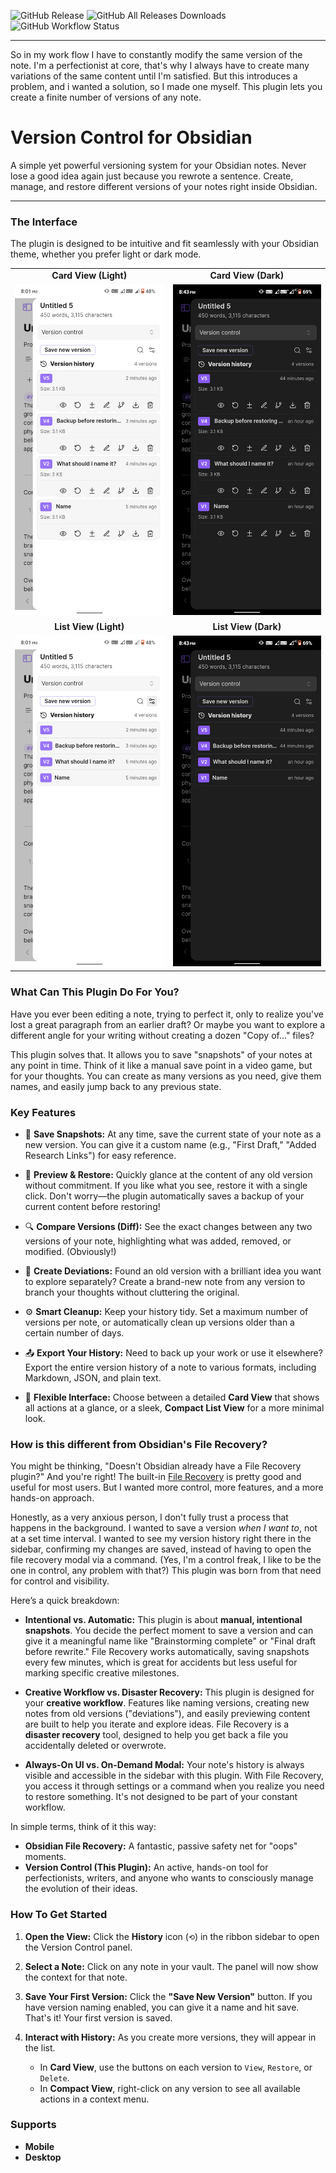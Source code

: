 ![GitHub Release](https://img.shields.io/github/v/release/Yuichi-Aragi/Version-Control) ![GitHub All Releases Downloads](https://img.shields.io/github/downloads/Yuichi-Aragi/Version-Control/total) ![GitHub Workflow Status](https://img.shields.io/github/actions/workflow/status/Yuichi-Aragi/Version-Control/main.yml)
***
So in my work flow I have to constantly modify the same version of the note. I'm a perfectionist at core, that's why I always have to create many variations of the same content until I'm satisfied. But this introduces a problem, and i wanted a solution, so I made one myself. This plugin lets you create a finite number of versions of any note.

# Version Control for Obsidian

A simple yet powerful versioning system for your Obsidian notes. Never lose a good idea again just because you rewrote a sentence. Create, manage, and restore different versions of your notes right inside Obsidian.

---

### The Interface

The plugin is designed to be intuitive and fit seamlessly with your Obsidian theme, whether you prefer light or dark mode.

<table>
  <tr>
    <td align="center"><strong>Card View (Light)</strong></td>
    <td align="center"><strong>Card View (Dark)</strong></td>
  </tr>
  <tr>
    <td><img src="assets/Screenshot_20250724-200126.png" alt="Card View in Light Mode"></td>
    <td><img src="assets/Screenshot_20250724-204330.png" alt="Card View in Dark Mode"></td>
  </tr>
  <tr>
    <td align="center"><strong>List View (Light)</strong></td>
    <td align="center"><strong>List View (Dark)</strong></td>
  </tr>
  <tr>
    <td><img src="assets/Screenshot_20250724-200135.png" alt="List View in Light Mode"></td>
    <td><img src="assets/Screenshot_20250724-204315.png" alt="List View in Dark Mode"></td>
  </tr>
</table>

### What Can This Plugin Do For You?

Have you ever been editing a note, trying to perfect it, only to realize you've lost a great paragraph from an earlier draft? Or maybe you want to explore a different angle for your writing without creating a dozen "Copy of..." files?

This plugin solves that. It allows you to save "snapshots" of your notes at any point in time. Think of it like a manual save point in a video game, but for your thoughts. You can create as many versions as you need, give them names, and easily jump back to any previous state.

### Key Features

*   💾 **Save Snapshots:** At any time, save the current state of your note as a new version. You can give it a custom name (e.g., "First Draft," "Added Research Links") for easy reference.

*   👀 **Preview & Restore:** Quickly glance at the content of any old version without commitment. If you like what you see, restore it with a single click. Don't worry—the plugin automatically saves a backup of your current content before restoring!

*   🔍 **Compare Versions (Diff):** See the exact changes between any two versions of your note, highlighting what was added, removed, or modified. (Obviously!)

*   🌿 **Create Deviations:** Found an old version with a brilliant idea you want to explore separately? Create a brand-new note from any version to branch your thoughts without cluttering the original.
  
*   ⚙️ **Smart Cleanup:** Keep your history tidy. Set a maximum number of versions per note, or automatically clean up versions older than a certain number of days.
  
*   📤 **Export Your History:** Need to back up your work or use it elsewhere? Export the entire version history of a note to various formats, including Markdown, JSON, and plain text.

*   💅 **Flexible Interface:** Choose between a detailed **Card View** that shows all actions at a glance, or a sleek, **Compact List View** for a more minimal look.

### How is this different from Obsidian's File Recovery?

You might be thinking, "Doesn't Obsidian already have a File Recovery plugin?" And you're right! The built-in [File Recovery](https://help.obsidian.md/plugins/file-recovery) is pretty good and useful for most users. But I wanted more control, more features, and a more hands-on approach.

Honestly, as a very anxious person, I don't fully trust a process that happens in the background. I wanted to save a version *when I want to*, not at a set time interval. I wanted to see my version history right there in the sidebar, confirming my changes are saved, instead of having to open the file recovery modal via a command. (Yes, I'm a control freak, I like to be the one in control, any problem with that?) This plugin was born from that need for control and visibility.

Here’s a quick breakdown:

*   **Intentional vs. Automatic:** This plugin is about **manual, intentional snapshots**. You decide the perfect moment to save a version and can give it a meaningful name like "Brainstorming complete" or "Final draft before rewrite." File Recovery works automatically, saving snapshots every few minutes, which is great for accidents but less useful for marking specific creative milestones.

*   **Creative Workflow vs. Disaster Recovery:** This plugin is designed for your **creative workflow**. Features like naming versions, creating new notes from old versions ("deviations"), and easily previewing content are built to help you iterate and explore ideas. File Recovery is a **disaster recovery** tool, designed to help you get back a file you accidentally deleted or overwrote.

*   **Always-On UI vs. On-Demand Modal:** Your note's history is always visible and accessible in the sidebar with this plugin. With File Recovery, you access it through settings or a command when you realize you need to restore something. It's not designed to be part of your constant workflow.

In simple terms, think of it this way:
*   **Obsidian File Recovery:** A fantastic, passive safety net for "oops" moments.
*   **Version Control (This Plugin):** An active, hands-on tool for perfectionists, writers, and anyone who wants to consciously manage the evolution of their ideas.

### How To Get Started

1.  **Open the View:** Click the **History** icon (`⟲`) in the ribbon sidebar to open the Version Control panel.

2.  **Select a Note:** Click on any note in your vault. The panel will now show the context for that note.

3.  **Save Your First Version:** Click the **"Save New Version"** button. If you have version naming enabled, you can give it a name and hit save. That's it! Your first version is saved.

4.  **Interact with History:** As you create more versions, they will appear in the list.
    *   In **Card View**, use the buttons on each version to `View`, `Restore`, or `Delete`.
    *   In **Compact View**, right-click on any version to see all available actions in a context menu.

### Supports

* **Mobile**
* **Desktop**
